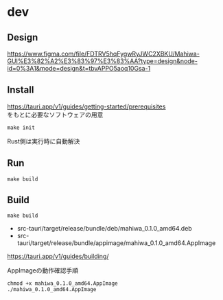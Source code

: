 # dev

## Design

https://www.figma.com/file/FDTRV5hqFygwRyJWC2XBKU/Mahiwa-GUI%E3%82%A2%E3%83%97%E3%83%AA?type=design&node-id=0%3A1&mode=design&t=tbvAPPO5aoq10Gsa-1

## Install

https://tauri.app/v1/guides/getting-started/prerequisites  
をもとに必要なソフトウェアの用意

```
make init
```

Rust側は実行時に自動解決

## Run

```
make build
```

## Build

```
make build
```

- src-tauri/target/release/bundle/deb/mahiwa_0.1.0_amd64.deb
- src-tauri/target/release/bundle/appimage/mahiwa_0.1.0_amd64.AppImage

https://tauri.app/v1/guides/building/

AppImageの動作確認手順

```
chmod +x mahiwa_0.1.0_amd64.AppImage
./mahiwa_0.1.0_amd64.AppImage
```
